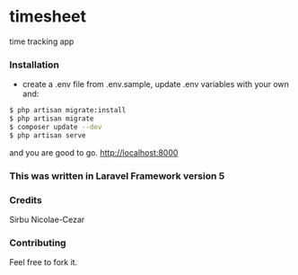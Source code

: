 timesheet
=========

time tracking app


### Installation
- create a .env file from .env.sample, update .env variables with your own and:
```bash
$ php artisan migrate:install
$ php artisan migrate
$ composer update --dev
$ php artisan serve
```
and you are good to go. [http://localhost:8000](http://localhost:8000)

### This was written in Laravel Framework version 5

### Credits
Sirbu Nicolae-Cezar

### Contributing
Feel free to fork it.
